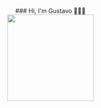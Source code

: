 <div style="display: flex; justify-content:center; align-items: center; flex-direction: column;">
### Hi, I'm Gustavo 👋🧑‍💻
<img src="https://cms-assets.themuse.com/media/lead/_1200x630_crop_center-center_82_none/01212022-1047259374-coding-classes_scanrail.jpg?mtime=1642798879" width=200/>
</div>

<!--
**Gustavo-Alexander-Vasquez-More/Gustavo-Alexander-Vasquez-More** is a ✨ _special_ ✨ repository because its `README.md` (this file) appears on your GitHub profile.

Here are some ideas to get you started:

- 🔭 I’m currently working on ...
- 🌱 I’m currently learning ...
- 👯 I’m looking to collaborate on ...
- 🤔 I’m looking for help with ...
- 💬 Ask me about ...
- 📫 How to reach me: ...
- 😄 Pronouns: ...
- ⚡ Fun fact: ...
-->
